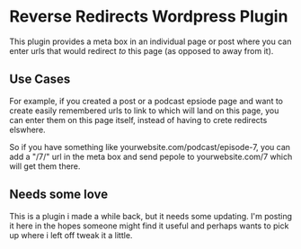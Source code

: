 # Reverse Redirects Wordpress Plugin

This plugin provides a meta box in an individual page or post where you can enter urls that would redirect *to* this page (as opposed to away from it).

## Use Cases

For example, if you created a post or a podcast epsiode page and want to create easily remembered urls to link to which will land on this page, you can enter them on this page itself, instead of having to crete redirects elswhere. 

So if you have something like yourwebsite.com/podcast/episode-7, you can add a "/7/" url in the meta box and send pepole to yourwebsite.com/7 which will get them there.

## Needs some love

This is a plugin i made a while back, but it needs some updating. I'm posting it here in the hopes someone might find it useful and perhaps wants to pick up where i left off tweak it a little.